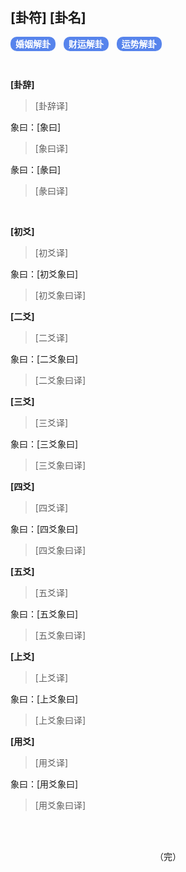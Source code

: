 

## [卦符] [卦名]

<a id="hy" target="_blank" style="background:#5784ec;color:white;padding:3px 8px;font-weight:bold;border-radius:10px;margin-right:0.8rem;">婚姻解卦</a><a id="cy" target="_blank" style="background:#5784ec;color:white;padding:3px 8px;font-weight:bold;border-radius:10px;margin-right:0.8rem;">财运解卦</a><a id="ys" target="_blank" style="background:#5784ec;color:white;padding:3px 8px;font-weight:bold;border-radius:10px;margin-right:0.8rem;">运势解卦</a>

<br>

**[卦辞]**

> [卦辞译]

象曰：[象曰]

> [象曰译]

彖曰：[彖曰]

> [彖曰译]

<br>

**[初爻]**

> [初爻译]

象曰：[初爻象曰]

> [初爻象曰译]

**[二爻]**

> [二爻译]

象曰：[二爻象曰]

> [二爻象曰译]

**[三爻]**

> [三爻译]

象曰：[三爻象曰]

> [三爻象曰译]

**[四爻]**

> [四爻译]

象曰：[四爻象曰]

> [四爻象曰译]

**[五爻]**

> [五爻译]

象曰：[五爻象曰]

> [五爻象曰译]

**[上爻]**

> [上爻译]

象曰：[上爻象曰]

> [上爻象曰译]

**[用爻]**

> [用爻译]

象曰：[用爻象曰]

> [用爻象曰译]

<br><br>

<div style="text-align:center;">（完）</div>

